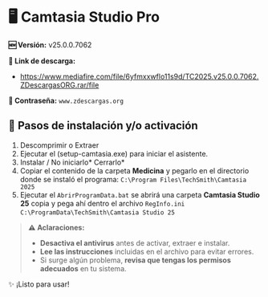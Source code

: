 # 🖥️ Camtasia Studio Pro
**🆕 Versión:** v25.0.0.7062

**🔗 Link de descarga:** 
- https://www.mediafire.com/file/6yfmxxwflo11s9d/TC2025.v25.0.0.7062.ZDescargasORG.rar/file

**🔐 Contraseña:** `www.zdescargas.org`

## 🚀 Pasos de instalación y/o activación

1.  Descomprimir o Extraer
2.  Ejecutar el (setup-camtasia.exe) para iniciar el asistente.
3.  Instalar / No iniciarlo\* Cerrarlo\*
4.  Copiar el contenido de la carpeta **Medicina** y pegarlo en el directorio donde se instaló el programa:
    `C:\Program Files\TechSmith\Camtasia 2025`
5.  Ejecutar el `AbrirProgramData.bat` se abrirá una carpeta **Camtasia Studio 25** copia y pega ahí dentro el archivo `RegInfo.ini`
    `C:\ProgramData\TechSmith\Camtasia Studio 25`

> **⚠️ Aclaraciones:**  
> - **Desactiva el antivirus** antes de activar, extraer e instalar.  
> - **Lee las instrucciones** incluidas en el archivo para evitar errores.  
> - Si surge algún problema, **revisa que tengas los permisos adecuados** en tu sistema.  

✨ ¡Listo para usar!  
